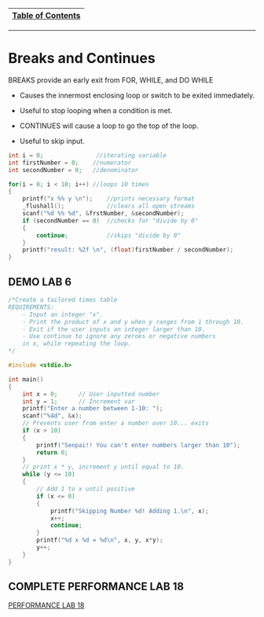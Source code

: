 |[Table of Contents](/00-Table-of-Contents.md)|
|---|

---

# Breaks and Continues
BREAKS provide an early exit from FOR, WHILE, and DO WHILE

* Causes the innermost enclosing loop or switch to be exited immediately.

* Useful to stop looping when a condition is met.

* CONTINUES will cause a loop to go the top of the loop.

* Useful to skip input.
```c
int i = 0;               //iterating variable
int firstNumber = 0;    //numerator
int secondNumber = 0;   //denominator

for(i = 0; i < 10; i++) //loops 10 times
{
    printf("x %% y \n");    //prints necessary format
    _flushall();            //clears all open streams
    scanf("%d %% %d", &frstNumber, &secondNumber);
    if (secondNumber == 0)  //checks for "divide by 0"
    {
        continue;           //skips "divide by 0"
    }
    printf("result: %2f \n", (float)firstNumber / secondNumber);
}
```
## DEMO LAB 6
```c
/*Create a tailored times table
REQUIREMENTS:
    - Input an integer "x".
    - Print the product of x and y when y ranges from 1 through 10.
    - Exit if the user inputs an integer larger than 10.
    - Use continue to ignore any zeroes or negative numbers 
    in x, while repeating the loop.
*/

#include <stdio.h>

int main()
{
    int x = 0;      // User inputted number
    int y = 1;      // Increment var
    printf("Enter a number between 1-10: ");
    scanf("%4d", &x);
    // Prevents user from enter a number over 10... exits
    if (x > 10)
    {
        printf("Senpai!! You can't enter numbers larger than 10");
        return 0;
    }
    // print x * y, increment y until equal to 10.
    while (y <= 10)
    {
        // Add 1 to x until positive
        if (x <= 0)
        {
            printf("Skipping Number %d! Adding 1.\n", x);
            x++;
            continue;
        }
        printf("%d x %d = %d\n", x, y, x*y);
        y++;
    }
}
```

## COMPLETE PERFORMANCE LAB 18

<a href="https://github.com/CyberTrainingUSAF/05-C-Programming/blob/master/07_Control_flow/performance_labs/Lab18.md" rel="PERFORMANCE LAB 18"> PERFORMANCE LAB 18 </a>
